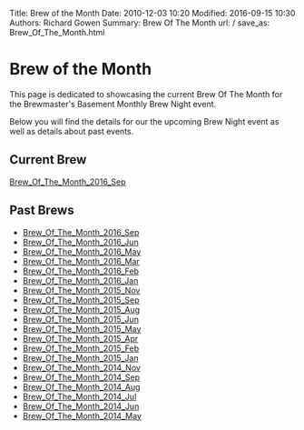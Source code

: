Title: Brew of the Month
Date: 2010-12-03 10:20
Modified: 2016-09-15 10:30
Authors: Richard Gowen
Summary: Brew Of The Month
url: /
save_as: Brew_Of_The_Month.html

# Brew of the Month

This page is dedicated to showcasing the current Brew Of The Month for
the Brewmaster&#39;s Basement Monthly Brew Night event.

Below you will find the details for our the upcoming Brew Night event as
well as details about past events.

Current Brew
------------

[Brew\_Of\_The\_Month\_2016\_Sep](Brew_Of_The_Month_2016_Sep.html)

Past Brews
----------

-   [Brew\_Of\_The\_Month\_2016\_Sep](Brew_Of_The_Month_2016_Sep.html)
-   [Brew\_Of\_The\_Month\_2016\_Jun](Brew_Of_The_Month_2016_Jun.html)
-   [Brew\_Of\_The\_Month\_2016\_May](Brew_Of_The_Month_2016_May.html)
-   [Brew\_Of\_The\_Month\_2016\_Mar](Brew_Of_The_Month_2016_Mar.html)
-   [Brew\_Of\_The\_Month\_2016\_Feb](Brew_Of_The_Month_2016_Feb.html)
-   [Brew\_Of\_The\_Month\_2016\_Jan](Brew_Of_The_Month_2016_Jan.html)
-   [Brew\_Of\_The\_Month\_2015\_Nov](Brew_Of_The_Month_2015_Nov.html)
-   [Brew\_Of\_The\_Month\_2015\_Sep](Brew_Of_The_Month_2015_Sep.html)
-   [Brew\_Of\_The\_Month\_2015\_Aug](Brew_Of_The_Month_2015_Aug.html)
-   [Brew\_Of\_The\_Month\_2015\_Jun](Brew_Of_The_Month_2015_Jun.html)
-   [Brew\_Of\_The\_Month\_2015\_May](Brew_Of_The_Month_2015_May.html)
-   [Brew\_Of\_The\_Month\_2015\_Apr](Brew_Of_The_Month_2015_Apr.html)
-   [Brew\_Of\_The\_Month\_2015\_Feb](Brew_Of_The_Month_2015_Feb.html)
-   [Brew\_Of\_The\_Month\_2015\_Jan](Brew_Of_The_Month_2015_Jan.html)
-   [Brew\_Of\_The\_Month\_2014\_Nov](Brew_Of_The_Month_2014_Nov.html)
-   [Brew\_Of\_The\_Month\_2014\_Sep](Brew_Of_The_Month_2014_Sep.html)
-   [Brew\_Of\_The\_Month\_2014\_Aug](Brew_Of_The_Month_2014_Aug.html)
-   [Brew\_Of\_The\_Month\_2014\_Jul](Brew_Of_The_Month_2014_Jul.html)
-   [Brew\_Of\_The\_Month\_2014\_Jun](Brew_Of_The_Month_2014_Jun.html)
-   [Brew\_Of\_The\_Month\_2014\_May](Brew_Of_The_Month_2014_May.html)

